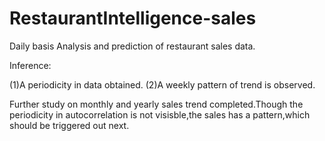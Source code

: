 # RestaurantIntelligence-sales

Daily basis Analysis and prediction of restaurant sales data.

Inference:

(1)A periodicity in data obtained.
(2)A weekly pattern of trend is observed.

Further study on monthly and yearly sales trend completed.Though the periodicity in autocorrelation is not visisble,the sales has a pattern,which should be triggered out next.

